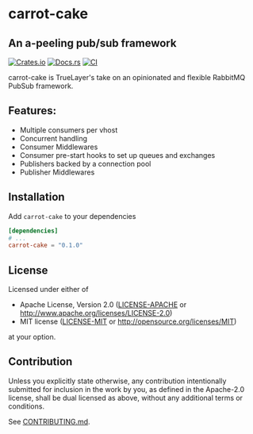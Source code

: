 # carrot-cake
## An a-peeling pub/sub framework

[![Crates.io](https://img.shields.io/crates/v/carrot-cake.svg)](https://crates.io/crates/carrot-cake)
[![Docs.rs](https://docs.rs/carrot-cake/badge.svg)](https://docs.rs/carrot-cake)
[![CI](https://github.com/truelayer/carrot-cake/workflows/CI/badge.svg)](https://github.com/truelayer/carrot-cake/actions)

carrot-cake is TrueLayer's take on an opinionated and flexible RabbitMQ PubSub framework.

## Features:

* Multiple consumers per vhost
* Concurrent handling
* Consumer Middlewares
* Consumer pre-start hooks to set up queues and exchanges
* Publishers backed by a connection pool
* Publisher Middlewares

## Installation

Add `carrot-cake` to your dependencies

```toml
[dependencies]
# ...
carrot-cake = "0.1.0"
```

## License

Licensed under either of

 * Apache License, Version 2.0
   ([LICENSE-APACHE](LICENSE-APACHE) or http://www.apache.org/licenses/LICENSE-2.0)
 * MIT license
   ([LICENSE-MIT](LICENSE-MIT) or http://opensource.org/licenses/MIT)

at your option.

## Contribution

Unless you explicitly state otherwise, any contribution intentionally submitted
for inclusion in the work by you, as defined in the Apache-2.0 license, shall be
dual licensed as above, without any additional terms or conditions.

See [CONTRIBUTING.md](CONTRIBUTING.md).
